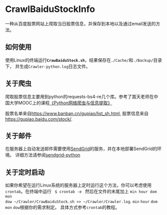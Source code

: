 # CrawlBaiduStockInfo
一种从百度股票网站上爬取当日股票信息，并保存到本地以及通过email发送的方法。

## 如何使用
使用Linux的终端运行<code>**CrawBaiduStock.sh**</code>，结果保存在<code>./Cache/</code>和<code>./Backup/</code>目录下，
并生成<code>Crawler-python.log</code>日志文件。

## 关于爬虫
爬取股票信息主要用到python的requests-bs4-re几个库。参考了嵩天老师在中国大学MOOC上的课程[《Python网络爬虫与信息提取》](https://www.icourse163.org/course/BIT-1001870001)

股票名单来自<https://www.banban.cn/gupiao/list_sh.html>, 股票信息来自<https://gupiao.baidu.com/stock/>.

## 关于邮件
在服务器上自动发送邮件需要使用[SendGrid](https://sendgrid.com/)的服务，并在本地部署SendGrid的环境。
详细方法请参阅[sendgrid-python](https://github.com/sendgrid/sendgrid-python "SendGrid的python库")

## 关于定时启动
如果你希望在运行Linux系统的服务器上定时运行这个方法，你可以考虑使用<code>crontab</code>。在终端中运行
<code>
$ crontab -e
</code>
然后在文件的末尾加上
<code>min hour dom mon dow ~/Crawler/CrawBaiduStock.sh >> ~/Crawler/Crawler.log</code>. 
`min` `hour` `dom` `mon` `dow`根据你的需求制定。
具体方式参考<code>crontab</code>的教程。
